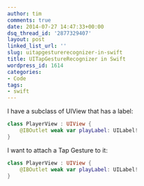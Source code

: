 ```yaml
---
author: tim
comments: true
date: 2014-07-27 14:47:33+00:00
dsq_thread_id: '2877329407'
layout: post
linked_list_url: ''
slug: uitapgesturerecognizer-in-swift
title: UITapGestureRecognizer in Swift
wordpress_id: 1614
categories:
- Code
tags:
- swift
---
```


I have a subclass of UIView that has a label:

```swift
class PlayerView : UIView {
    @IBOutlet weak var playLabel: UILabel!
}
```

I want to attach a Tap Gesture to it:

```swift 
class PlayerView : UIView {
    @IBOutlet weak var playLabel: UILabel!
}
```